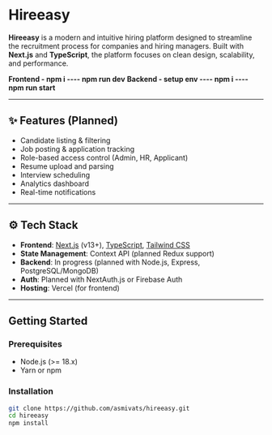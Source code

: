 # Hireeasy

**Hireeasy** is a modern and intuitive hiring platform designed to streamline the recruitment process for companies and hiring managers. Built with **Next.js** and **TypeScript**, the platform focuses on clean design, scalability, and performance.

**Frontend - npm i ---- npm run dev**
**Backend - setup env ---- npm i ---- npm run start**

---

## ✨ Features (Planned)

- Candidate listing & filtering  
- Job posting & application tracking  
- Role-based access control (Admin, HR, Applicant)  
- Resume upload and parsing  
- Interview scheduling  
- Analytics dashboard  
- Real-time notifications

---

## ⚙️ Tech Stack

- **Frontend**: [Next.js](https://nextjs.org/) (v13+), [TypeScript](https://www.typescriptlang.org/), [Tailwind CSS](https://tailwindcss.com/)
- **State Management**: Context API (planned Redux support)
- **Backend**: In progress (planned with Node.js, Express, PostgreSQL/MongoDB)
- **Auth**: Planned with NextAuth.js or Firebase Auth
- **Hosting**: Vercel (for frontend)

---

## Getting Started

### Prerequisites

- Node.js (>= 18.x)
- Yarn or npm

### Installation

```bash
git clone https://github.com/asmivats/hireeasy.git
cd hireeasy
npm install
